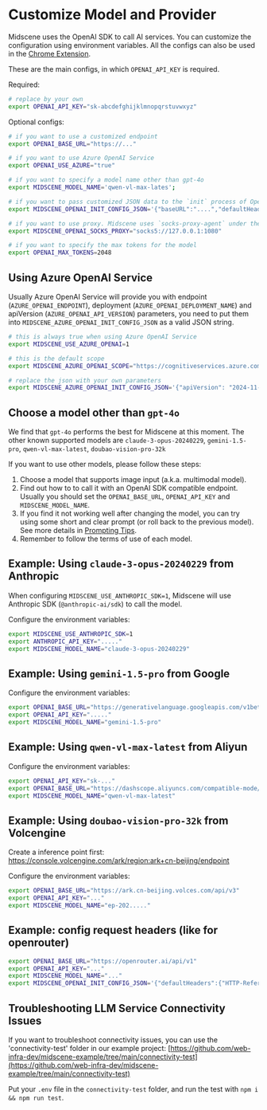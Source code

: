 # Customize Model and Provider

Midscene uses the OpenAI SDK to call AI services. You can customize the configuration using environment variables. All the configs can also be used in the [Chrome Extension](./quick-experience.html).

These are the main configs, in which `OPENAI_API_KEY` is required.

Required:

```bash
# replace by your own
export OPENAI_API_KEY="sk-abcdefghijklmnopqrstuvwxyz"
```

Optional configs:

```bash
# if you want to use a customized endpoint
export OPENAI_BASE_URL="https://..."

# if you want to use Azure OpenAI Service
export OPENAI_USE_AZURE="true"

# if you want to specify a model name other than gpt-4o
export MIDSCENE_MODEL_NAME='qwen-vl-max-lates';

# if you want to pass customized JSON data to the `init` process of OpenAI SDK
export MIDSCENE_OPENAI_INIT_CONFIG_JSON='{"baseURL":"....","defaultHeaders":{"key": "value"}}'

# if you want to use proxy. Midscene uses `socks-proxy-agent` under the hood.
export MIDSCENE_OPENAI_SOCKS_PROXY="socks5://127.0.0.1:1080"

# if you want to specify the max tokens for the model
export OPENAI_MAX_TOKENS=2048
```

## Using Azure OpenAI Service

Usually Azure OpenAI Service will provide you with endpoint (`AZURE_OPENAI_ENDPOINT`), deployment (`AZURE_OPENAI_DEPLOYMENT_NAME`) and apiVersion (`AZURE_OPENAI_API_VERSION`) parameters, you need to put them into `MIDSCENE_AZURE_OPENAI_INIT_CONFIG_JSON` as a valid JSON string.

```bash
# this is always true when using Azure OpenAI Service
export MIDSCENE_USE_AZURE_OPENAI=1

# this is the default scope
export MIDSCENE_AZURE_OPENAI_SCOPE="https://cognitiveservices.azure.com/.default"

# replace the json with your own parameters
export MIDSCENE_AZURE_OPENAI_INIT_CONFIG_JSON='{"apiVersion": "2024-11-01-preview", "endpoint": "<replace-this-with-AZURE_OPENAI_ENDPOINT>", "deployment": "<replace-this-with-AZURE_OPENAI_DEPLOYMENT_NAME>"}'
```

## Choose a model other than `gpt-4o`

We find that `gpt-4o` performs the best for Midscene at this moment. The other known supported models are `claude-3-opus-20240229`, `gemini-1.5-pro`, `qwen-vl-max-latest`, `doubao-vision-pro-32k`

If you want to use other models, please follow these steps:

1. Choose a model that supports image input (a.k.a. multimodal model).
2. Find out how to to call it with an OpenAI SDK compatible endpoint. Usually you should set the `OPENAI_BASE_URL`, `OPENAI_API_KEY` and `MIDSCENE_MODEL_NAME`.
3. If you find it not working well after changing the model, you can try using some short and clear prompt (or roll back to the previous model). See more details in [Prompting Tips](./prompting-tips.html).
4. Remember to follow the terms of use of each model.

## Example: Using `claude-3-opus-20240229` from Anthropic

When configuring `MIDSCENE_USE_ANTHROPIC_SDK=1`, Midscene will use Anthropic SDK (`@anthropic-ai/sdk`) to call the model.

Configure the environment variables:

```bash
export MIDSCENE_USE_ANTHROPIC_SDK=1
export ANTHROPIC_API_KEY="....."
export MIDSCENE_MODEL_NAME="claude-3-opus-20240229"
```

## Example: Using `gemini-1.5-pro` from Google

Configure the environment variables:

```bash
export OPENAI_BASE_URL="https://generativelanguage.googleapis.com/v1beta/openai"
export OPENAI_API_KEY="....."
export MIDSCENE_MODEL_NAME="gemini-1.5-pro"
```

## Example: Using `qwen-vl-max-latest` from Aliyun

Configure the environment variables:

```bash
export OPENAI_API_KEY="sk-..."
export OPENAI_BASE_URL="https://dashscope.aliyuncs.com/compatible-mode/v1"
export MIDSCENE_MODEL_NAME="qwen-vl-max-latest"
```

## Example: Using `doubao-vision-pro-32k` from Volcengine

Create a inference point first: https://console.volcengine.com/ark/region:ark+cn-beijing/endpoint

Configure the environment variables:

```bash
export OPENAI_BASE_URL="https://ark.cn-beijing.volces.com/api/v3"
export OPENAI_API_KEY="..."
export MIDSCENE_MODEL_NAME="ep-202....."
```

## Example: config request headers (like for openrouter)

```bash
export OPENAI_BASE_URL="https://openrouter.ai/api/v1"
export OPENAI_API_KEY="..."
export MIDSCENE_MODEL_NAME="..."
export MIDSCENE_OPENAI_INIT_CONFIG_JSON='{"defaultHeaders":{"HTTP-Referer":"...","X-Title":"..."}}'
```

## Troubleshooting LLM Service Connectivity Issues

If you want to troubleshoot connectivity issues, you can use the 'connectivity-test' folder in our example project: [https://github.com/web-infra-dev/midscene-example/tree/main/connectivity-test](https://github.com/web-infra-dev/midscene-example/tree/main/connectivity-test)

Put your `.env` file in the `connectivity-test` folder, and run the test with `npm i && npm run test`.
